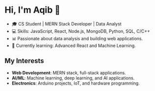# Hi, I'm Aqib 👋
- 🎓 CS Student | MERN Stack Developer | Data Analyst
- 💻 Skills: JavaScript, React, Node.js, MongoDB, Python, SQL, C/C++
- 📊 Passionate about data analysis and building web applications.
- 🌱 Currently learning: Advanced React and Machine Learning.

## My Interests
- **Web Development**: MERN stack, full-stack applications.
- **AI/ML**: Machine learning, deep learning, and AI applications.
- **Electronics**: Arduino projects, IoT, and hardware programming.
